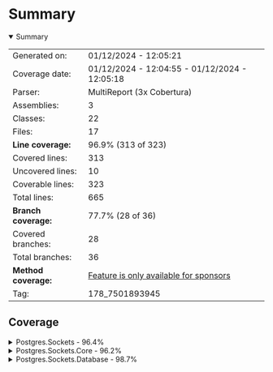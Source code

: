 # Summary
<details open><summary>Summary</summary>

|||
|:---|:---|
| Generated on: | 01/12/2024 - 12:05:21 |
| Coverage date: | 01/12/2024 - 12:04:55 - 01/12/2024 - 12:05:18 |
| Parser: | MultiReport (3x Cobertura) |
| Assemblies: | 3 |
| Classes: | 22 |
| Files: | 17 |
| **Line coverage:** | 96.9% (313 of 323) |
| Covered lines: | 313 |
| Uncovered lines: | 10 |
| Coverable lines: | 323 |
| Total lines: | 665 |
| **Branch coverage:** | 77.7% (28 of 36) |
| Covered branches: | 28 |
| Total branches: | 36 |
| **Method coverage:** | [Feature is only available for sponsors](https://reportgenerator.io/pro) |
| Tag: | 178_7501893945 |

</details>

## Coverage
<details><summary>Postgres.Sockets - 96.4%</summary>

|**Name**|**Line**|**Branch**|
|:---|---:|---:|
|**Postgres.Sockets**|**96.4%**|**81.2%**|
|Postgres.Sockets.Controllers.TestEntityV1Controller|94.2%|78.5%|
|Program|100%|100%|

</details>
<details><summary>Postgres.Sockets.Core - 96.2%</summary>

|**Name**|**Line**|**Branch**|
|:---|---:|---:|
|**Postgres.Sockets.Core**|**96.2%**|**75%**|
|Postgres.Sockets.Core.HostedService.DataListener|88.8%||
|Postgres.Sockets.Core.HostedService.DataListenerJob|85.7%||
|Postgres.Sockets.Core.Incoming.Commands.DeleteTestEntityCommand|100%||
|Postgres.Sockets.Core.Incoming.Commands.DeleteTestEntityCommandHandler|100%||
|Postgres.Sockets.Core.Incoming.Commands.InsertTestEntityCommandHandler|100%||
|Postgres.Sockets.Core.Incoming.Commands.UpdateTestEntityCommandHandler|100%||
|Postgres.Sockets.Core.Incoming.Queries.GetTestEntitiesQueryHandler|100%||
|Postgres.Sockets.Core.Incoming.Queries.GetTestEntityQuery|100%||
|Postgres.Sockets.Core.Incoming.Queries.GetTestEntityQueryHandler|100%||
|Postgres.Sockets.Core.NotificationMessage|100%||
|Postgres.Sockets.Core.Outgoing.TestEntityData|100%||
|Postgres.Sockets.Core.TableData|100%||
|Postgres.Sockets.Core.TestEntitiesResponse|100%||
|Postgres.Sockets.Core.TestEntity|100%||
|Postgres.Sockets.Core.TestEntityRequest|100%||
|Postgres.Sockets.Core.WebSocketContext|100%||
|Postgres.Sockets.Core.WebSocketManager|94.8%|75%|

</details>
<details><summary>Postgres.Sockets.Database - 98.7%</summary>

|**Name**|**Line**|**Branch**|
|:---|---:|---:|
|**Postgres.Sockets.Database**|**98.7%**|**75%**|
|Postgres.Sockets.Database.PostgresDbContext|100%|100%|
|Postgres.Sockets.Database.TestEntityDataConfiguration|100%||
|Postgres.Sockets.Database.TestEntityRepository|98.1%|50%|

</details>
